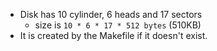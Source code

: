 - Disk has 10 cylinder, 6 heads and 17 sectors
  - size is `10 * 6 * 17 * 512 bytes` (510KB)
- It is created by the Makefile if it doesn't exist.
